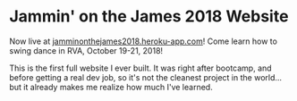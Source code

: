 # Jammin' on the James 2018 Website

Now live at [jamminonthejames2018.heroku-app.com](https://jamminonthejames2018.heroku-app.com)! Come learn how to swing dance in RVA, October 19-21, 2018!

This is the first full website I ever built. It was right after bootcamp, and before getting a real dev job, so it's not the cleanest project in the world... but it already makes me realize how much I've learned.
